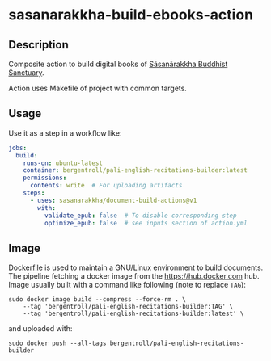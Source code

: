 # sasanarakkha-build-ebooks-action

## Description

Composite action to build digital books of [Sāsanārakkha Buddhist Sanctuary](https://github.com/orgs/sasanarakkha).

Action uses Makefile of project with common targets.


## Usage

Use it as a step in a workflow like:

```yaml
jobs:
  build:
    runs-on: ubuntu-latest
    container: bergentroll/pali-english-recitations-builder:latest
    permissions:
      contents: write  # For uploading artifacts
    steps:
      - uses: sasanarakkha/document-build-actions@v1
        with:
          validate_epub: false  # To disable corresponding step
          optimize_epub: false  # see inputs section of action.yml
```

## Image

[Dockerfile](./Dockerfile) is used to maintain a GNU/Linux environment to build
documents. The pipeline fetching a docker image from the https://hub.docker.com
hub. Image usually built with a command like following (note to replace `TAG`):

```shell
sudo docker image build --compress --force-rm . \
    --tag 'bergentroll/pali-english-recitations-builder:TAG' \
    --tag 'bergentroll/pali-english-recitations-builder:latest' \
```

and uploaded with:

```shell
sudo docker push --all-tags bergentroll/pali-english-recitations-builder
```
